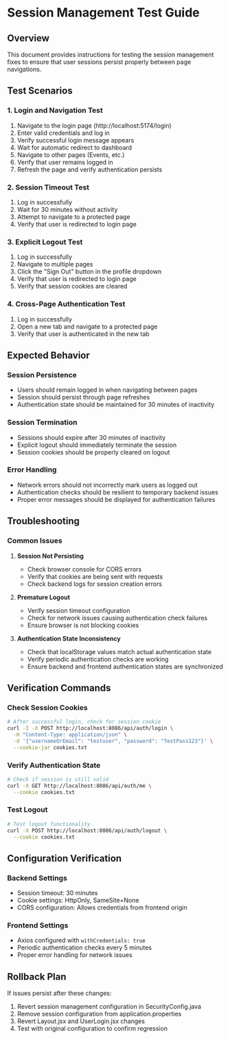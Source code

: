 # Session Management Test Guide

## Overview
This document provides instructions for testing the session management fixes to ensure that user sessions persist properly between page navigations.

## Test Scenarios

### 1. Login and Navigation Test
1. Navigate to the login page (http://localhost:5174/login)
2. Enter valid credentials and log in
3. Verify successful login message appears
4. Wait for automatic redirect to dashboard
5. Navigate to other pages (Events, etc.)
6. Verify that user remains logged in
7. Refresh the page and verify authentication persists

### 2. Session Timeout Test
1. Log in successfully
2. Wait for 30 minutes without activity
3. Attempt to navigate to a protected page
4. Verify that user is redirected to login page

### 3. Explicit Logout Test
1. Log in successfully
2. Navigate to multiple pages
3. Click the "Sign Out" button in the profile dropdown
4. Verify that user is redirected to login page
5. Verify that session cookies are cleared

### 4. Cross-Page Authentication Test
1. Log in successfully
2. Open a new tab and navigate to a protected page
3. Verify that user is authenticated in the new tab

## Expected Behavior

### Session Persistence
- Users should remain logged in when navigating between pages
- Session should persist through page refreshes
- Authentication state should be maintained for 30 minutes of inactivity

### Session Termination
- Sessions should expire after 30 minutes of inactivity
- Explicit logout should immediately terminate the session
- Session cookies should be properly cleared on logout

### Error Handling
- Network errors should not incorrectly mark users as logged out
- Authentication checks should be resilient to temporary backend issues
- Proper error messages should be displayed for authentication failures

## Troubleshooting

### Common Issues

1. **Session Not Persisting**
   - Check browser console for CORS errors
   - Verify that cookies are being sent with requests
   - Check backend logs for session creation errors

2. **Premature Logout**
   - Verify session timeout configuration
   - Check for network issues causing authentication check failures
   - Ensure browser is not blocking cookies

3. **Authentication State Inconsistency**
   - Check that localStorage values match actual authentication state
   - Verify periodic authentication checks are working
   - Ensure backend and frontend authentication states are synchronized

## Verification Commands

### Check Session Cookies
```bash
# After successful login, check for session cookie
curl -I -X POST http://localhost:8086/api/auth/login \
  -H "Content-Type: application/json" \
  -d '{"usernameOrEmail": "testuser", "password": "TestPass123"}' \
  --cookie-jar cookies.txt
```

### Verify Authentication State
```bash
# Check if session is still valid
curl -X GET http://localhost:8086/api/auth/me \
  --cookie cookies.txt
```

### Test Logout
```bash
# Test logout functionality
curl -X POST http://localhost:8086/api/auth/logout \
  --cookie cookies.txt
```

## Configuration Verification

### Backend Settings
- Session timeout: 30 minutes
- Cookie settings: HttpOnly, SameSite=None
- CORS configuration: Allows credentials from frontend origin

### Frontend Settings
- Axios configured with `withCredentials: true`
- Periodic authentication checks every 5 minutes
- Proper error handling for network issues

## Rollback Plan

If issues persist after these changes:

1. Revert session management configuration in SecurityConfig.java
2. Remove session configuration from application.properties
3. Revert Layout.jsx and UserLogin.jsx changes
4. Test with original configuration to confirm regression